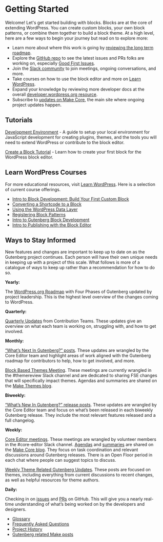 # Getting Started

Welcome! Let's get started building with blocks. Blocks are at the core of extending WordPress. You can create custom blocks, your own block patterns, or combine them together to build a block theme. At a high level, here are a few ways to begin your journey but read on to explore more:

- Learn more about where this work is going by [reviewing the long term roadmap](https://wordpress.org/about/roadmap/).
- Explore the [GitHub repo](https://github.com/WordPress/gutenberg/) to see the latest issues and PRs folks are working on, especially [Good First Issues](https://github.com/WordPress/gutenberg/issues?q=is%3Aopen+is%3Aissue+label%3A%22Good+First+Issue%22).
- Join the [Slack community](https://make.wordpress.org/chat/) to join meetings, ongoing conversations, and more. 
- Take courses on how to use the block editor and more on [Learn WordPress](https://learn.wordpress.org/). 
- Expand your knowledge by reviewing more developer docs at the overall [developer.wordpress.org resource](https://developer.wordpress.org/).
- Subscribe to [updates on Make Core](https://make.wordpress.org/core/), the main site where ongoing project updates happen.

## Tutorials

[Development Environment](/docs/getting-started/devenv/README.md) - A guide to setup your local environment for JavaScript development for creating plugins, themes, and the tools you will need to extend WordPress or contribute to the block editor.

[Create a Block Tutorial](/docs/getting-started/create-block/README.md) - Learn how to create your first block for the WordPress block editor.

## Learn WordPress Courses

For more educational resources, visit [Learn WordPress](https://learn.wordpress.org/). Here is a selection of current course offerings.

-   [Intro to Block Development: Build Your First Custom Block](https://learn.wordpress.org/course/introduction-to-block-development-build-your-first-custom-block/)
-   [Converting a Shortcode to a Block](https://learn.wordpress.org/course/converting-a-shortcode-to-a-block/)
-   [Using the WordPress Data Layer](https://learn.wordpress.org/course/using-the-wordpress-data-layer/)
-   [Registering Block Patterns](https://learn.wordpress.org/workshop/registering-block-patterns/)
-   [Intro to Gutenberg Block Development](https://learn.wordpress.org/workshop/intro-to-gutenberg-block-development/)
-   [Intro to Publishing with the Block Editor](https://learn.wordpress.org/workshop/intro-to-publishing-with-the-block-editor/)

## Ways to Stay Informed

New features and changes are important to keep up to date on as the Gutenberg project continues. Each person will have their own unique needs in keeping up with a project of this scale. What follows is more of a catalogue of ways to keep up rather than a recommendation for how to do so. 

**Yearly:**

The [WordPress.org Roadmap](https://wordpress.org/about/roadmap/) with Four Phases of Gutenberg updated by project leadership. This is the highest level overview of the changes coming to WordPress.

**Quarterly:**

[Quarterly Updates](https://make.wordpress.org/updates/tag/quarterly-updates/) from Contribution Teams. These updates give an overview on what each team is working on, struggling with, and how to get involved.

**Monthly:**

[“What’s Next In Gutenberg?” posts](https://make.wordpress.org/core/tag/gutenberg-next/). These updates are wrangled by the Core Editor team and highlight areas of work aligned with the Gutenberg roadmap for contributors to help, how to get involved, and more. 

[Block Based Themes Meeting](https://make.wordpress.org/themes/tags/block-based-meeting/). These meetings are currently wrangled in the #themereview Slack channel and are dedicated to sharing FSE changes that will specifically impact themes. Agendas and summaries are shared on the [Make Themes blog](https://make.wordpress.org/themes/). 

**Biweekly:**

[“What’s New In Gutenberg?” release posts](https://make.wordpress.org/core/tag/gutenberg-new/). These updates are wrangled by the Core Editor team and focus on what’s been released in each biweekly Gutenberg release. They include the most relevant features released and a full changelog.

**Weekly:**

[Core Editor meetings](https://make.wordpress.org/core/tag/core-editor-summary/). These meetings are wrangled by volunteer members in the #core-editor Slack channel. [Agendas](https://make.wordpress.org/core/tag/core-editor-summary/) and [summaries](https://make.wordpress.org/core/tag/core-editor-summary/) are shared on the [Make Core blog](https://make.wordpress.org/core/). They focus on task coordination and relevant discussions around Gutenberg releases. There is an Open Floor period in each chat where people can suggest topics to discuss.

[Weekly Theme Related Gutenberg Updates](https://make.wordpress.org/themes/tags/gutenberg-themes-roundup/). These posts are focused on themes, including everything from current discussions to recent changes, as well as helpful resources for theme authors. 

**Daily:**

Checking in on [issues](https://github.com/WordPress/gutenberg/issues) and [PRs](https://github.com/WordPress/gutenberg/pulls) on GitHub. This will give you a nearly real-time understanding of what’s being worked on by the developers and designers. 

-   [Glossary](/docs/getting-started/glossary.md)
-   [Frequently Asked Questions](/docs/getting-started/faq.md)
-   [Project History](/docs/explanations/history.md)
-   [Gutenberg related Make posts](https://make.wordpress.org/core/handbook/references/keeping-up-with-gutenberg-index/)